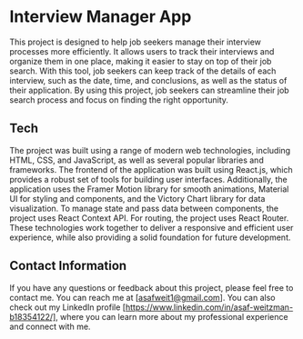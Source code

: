 # Interview Manager App

This project is designed to help job seekers manage their interview processes more efficiently. It allows users to track their interviews and organize them in one place, making it easier to stay on top of their job search. With this tool, job seekers can keep track of the details of each interview, such as the date, time, and conclusions, as well as the status of their application. By using this project, job seekers can streamline their job search process and focus on finding the right opportunity.

## Tech

The project was built using a range of modern web technologies, including HTML, CSS, and JavaScript, as well as several popular libraries and frameworks. The frontend of the application was built using React.js, which provides a robust set of tools for building user interfaces. Additionally, the application uses the Framer Motion library for smooth animations, Material UI for styling and components, and the Victory Chart library for data visualization. To manage state and pass data between components, the project uses React Context API. For routing, the project uses React Router. These technologies work together to deliver a responsive and efficient user experience, while also providing a solid foundation for future development.

## Contact Information

If you have any questions or feedback about this project, please feel free to contact me. You can reach me at [asafweit1@gmail.com]. You can also check out my LinkedIn profile [https://www.linkedin.com/in/asaf-weitzman-b18354122/], where you can learn more about my professional experience and connect with me.
